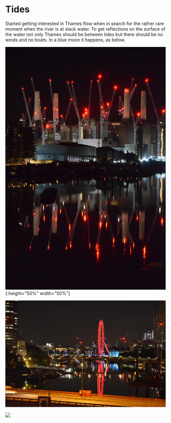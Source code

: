 # Tides

Started getting interested in Thames flow when in search for the rather rare moment when the river is at slack water.
To get reflections on the surface of the water not only Thames should be between tides but there should be no winds and no boats.
In a blue moon it happens, as below.

![Battersea at slack water](Battersea_Slack_Water.jpg){:height="50%" width="50%"}

![London Eye at slack water](Slack_water_London_Eye.jpg)

![]("Thames_at_Westminster_2020-01-19_10-00-00.png")
